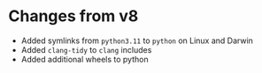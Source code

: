 # Changes from v8
 - Added symlinks from `python3.11` to `python` on Linux and Darwin
 - Added `clang-tidy` to `clang` includes
 - Added additional wheels to python
